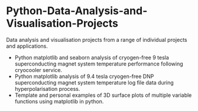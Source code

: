 # Python-Data-Analysis-and-Visualisation-Projects

Data analysis and visualisation projects from a range of individual projects and applications.

* Python matplotlib and seaborn analysis of cryogen-free 9 tesla superconducting magnet system temperature performance following cryocooler service. 
* Python matplotlib analysis of 9.4 tesla cryogen-free DNP superconducting magnet system temperature log file data during hyperpolarisation process.
* Template and personal examples of 3D surface plots of multiple variable functions using matplotlib in python.

